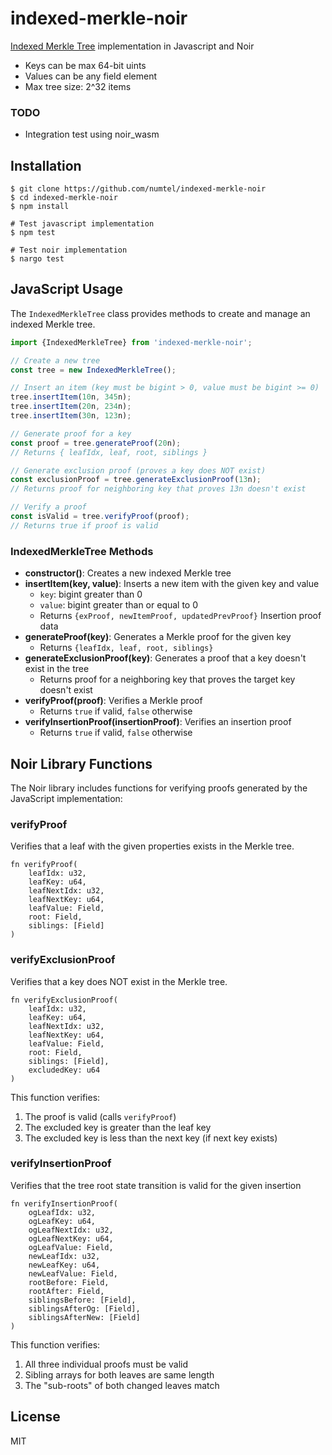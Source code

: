 # indexed-merkle-noir

[Indexed Merkle Tree](https://docs.aztec.network/aztec/concepts/advanced/storage/indexed_merkle_tree) implementation in Javascript and Noir

* Keys can be max 64-bit uints
* Values can be any field element
* Max tree size: 2^32 items

### TODO

* Integration test using noir_wasm

## Installation

```
$ git clone https://github.com/numtel/indexed-merkle-noir
$ cd indexed-merkle-noir
$ npm install

# Test javascript implementation
$ npm test

# Test noir implementation
$ nargo test
```

## JavaScript Usage

The `IndexedMerkleTree` class provides methods to create and manage an indexed Merkle tree.

```javascript
import {IndexedMerkleTree} from 'indexed-merkle-noir';

// Create a new tree
const tree = new IndexedMerkleTree();

// Insert an item (key must be bigint > 0, value must be bigint >= 0)
tree.insertItem(10n, 345n);
tree.insertItem(20n, 234n);
tree.insertItem(30n, 123n);

// Generate proof for a key
const proof = tree.generateProof(20n);
// Returns { leafIdx, leaf, root, siblings }

// Generate exclusion proof (proves a key does NOT exist)
const exclusionProof = tree.generateExclusionProof(13n);
// Returns proof for neighboring key that proves 13n doesn't exist

// Verify a proof
const isValid = tree.verifyProof(proof);
// Returns true if proof is valid
```

### IndexedMerkleTree Methods

- **constructor()**: Creates a new indexed Merkle tree
- **insertItem(key, value)**: Inserts a new item with the given key and value
  - `key`: bigint greater than 0
  - `value`: bigint greater than or equal to 0
  - Returns `{exProof, newItemProof, updatedPrevProof}` Insertion proof data
- **generateProof(key)**: Generates a Merkle proof for the given key
  - Returns `{leafIdx, leaf, root, siblings}`
- **generateExclusionProof(key)**: Generates a proof that a key doesn't exist in the tree
  - Returns proof for a neighboring key that proves the target key doesn't exist
- **verifyProof(proof)**: Verifies a Merkle proof
  - Returns `true` if valid, `false` otherwise
- **verifyInsertionProof(insertionProof)**: Verifies an insertion proof
  - Returns `true` if valid, `false` otherwise

## Noir Library Functions

The Noir library includes functions for verifying proofs generated by the JavaScript implementation:

### verifyProof

Verifies that a leaf with the given properties exists in the Merkle tree.

```noir
fn verifyProof(
    leafIdx: u32,
    leafKey: u64,
    leafNextIdx: u32,
    leafNextKey: u64,
    leafValue: Field,
    root: Field,
    siblings: [Field]
)
```

### verifyExclusionProof

Verifies that a key does NOT exist in the Merkle tree.

```noir
fn verifyExclusionProof(
    leafIdx: u32,
    leafKey: u64,
    leafNextIdx: u32,
    leafNextKey: u64,
    leafValue: Field,
    root: Field,
    siblings: [Field],
    excludedKey: u64
)
```

This function verifies:
1. The proof is valid (calls `verifyProof`)
2. The excluded key is greater than the leaf key
3. The excluded key is less than the next key (if next key exists)

### verifyInsertionProof

Verifies that the tree root state transition is valid for the given insertion

```noir
fn verifyInsertionProof(
    ogLeafIdx: u32,
    ogLeafKey: u64,
    ogLeafNextIdx: u32,
    ogLeafNextKey: u64,
    ogLeafValue: Field,
    newLeafIdx: u32,
    newLeafKey: u64,
    newLeafValue: Field,
    rootBefore: Field,
    rootAfter: Field,
    siblingsBefore: [Field],
    siblingsAfterOg: [Field],
    siblingsAfterNew: [Field]
)
```

This function verifies:
1. All three individual proofs must be valid
2. Sibling arrays for both leaves are same length
3. The "sub-roots" of both changed leaves match

## License

MIT
